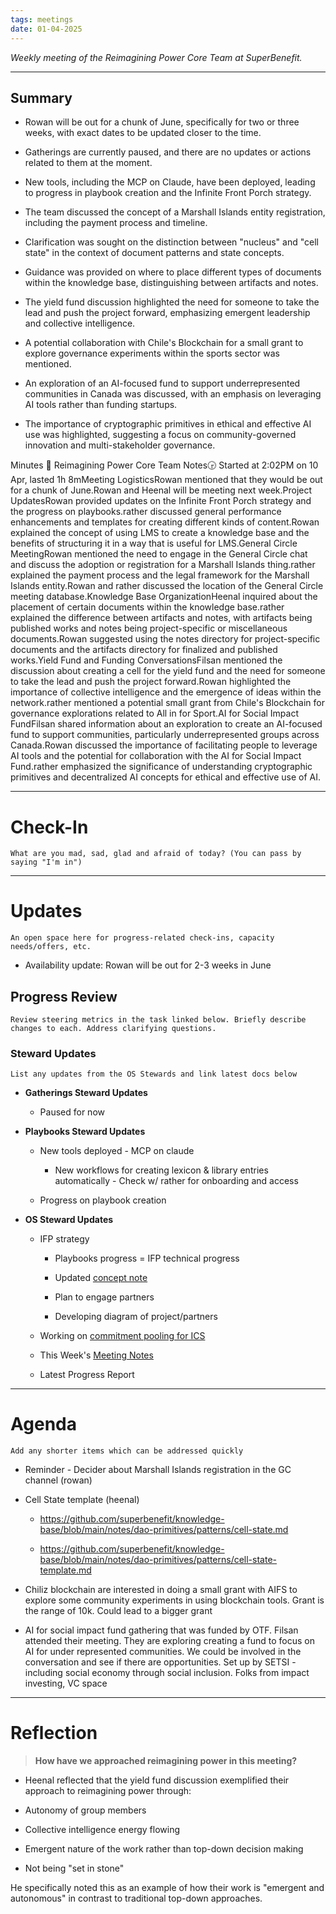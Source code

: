 ```yaml
---
tags: meetings
date: 01-04-2025
---
```

_Weekly meeting of the Reimagining Power Core Team at SuperBenefit._

---

## Summary

- Rowan will be out for a chunk of June, specifically for two or three weeks, with exact dates to be updated closer to the time.

- Gatherings are currently paused, and there are no updates or actions related to them at the moment.

- New tools, including the MCP on Claude, have been deployed, leading to progress in playbook creation and the Infinite Front Porch strategy.

- The team discussed the concept of a Marshall Islands entity registration, including the payment process and timeline.

- Clarification was sought on the distinction between "nucleus" and "cell state" in the context of document patterns and state concepts.

- Guidance was provided on where to place different types of documents within the knowledge base, distinguishing between artifacts and notes.

- The yield fund discussion highlighted the need for someone to take the lead and push the project forward, emphasizing emergent leadership and collective intelligence.

- A potential collaboration with Chile's Blockchain for a small grant to explore governance experiments within the sports sector was mentioned.

- An exploration of an AI-focused fund to support underrepresented communities in Canada was discussed, with an emphasis on leveraging AI tools rather than funding startups.

- The importance of cryptographic primitives in ethical and effective AI use was highlighted, suggesting a focus on community-governed innovation and multi-stakeholder governance.

Minutes 📝 Reimagining Power Core Team Notes🕞 Started at 2:02PM on 10 Apr, lasted 1h 8mMeeting LogisticsRowan mentioned that they would be out for a chunk of June.Rowan and Heenal will be meeting next week.Project UpdatesRowan provided updates on the Infinite Front Porch strategy and the progress on playbooks.rather discussed general performance enhancements and templates for creating different kinds of content.Rowan explained the concept of using LMS to create a knowledge base and the benefits of structuring it in a way that is useful for LMS.General Circle MeetingRowan mentioned the need to engage in the General Circle chat and discuss the adoption or registration for a Marshall Islands thing.rather explained the payment process and the legal framework for the Marshall Islands entity.Rowan and rather discussed the location of the General Circle meeting database.Knowledge Base OrganizationHeenal inquired about the placement of certain documents within the knowledge base.rather explained the difference between artifacts and notes, with artifacts being published works and notes being project-specific or miscellaneous documents.Rowan suggested using the notes directory for project-specific documents and the artifacts directory for finalized and published works.Yield Fund and Funding ConversationsFilsan mentioned the discussion about creating a cell for the yield fund and the need for someone to take the lead and push the project forward.Rowan highlighted the importance of collective intelligence and the emergence of ideas within the network.rather mentioned a potential small grant from Chile's Blockchain for governance explorations related to All in for Sport.AI for Social Impact FundFilsan shared information about an exploration to create an AI-focused fund to support communities, particularly underrepresented groups across Canada.Rowan discussed the importance of facilitating people to leverage AI tools and the potential for collaboration with the AI for Social Impact Fund.rather emphasized the significance of understanding cryptographic primitives and decentralized AI concepts for ethical and effective use of AI.

---

# Check-In

`What are you mad, sad, glad and afraid of today? (You can pass by saying "I'm in")`

---

# Updates

`An open space here for progress-related check-ins, capacity needs/offers, etc.`

- Availability update: Rowan will be out for 2-3 weeks in June

## Progress Review

`Review steering metrics in the task linked below. Briefly describe changes to each. Address clarifying questions.`

   

### 

### Steward Updates

`List any updates from the OS Stewards and link latest docs below`

- **Gatherings Steward Updates**

  - Paused for now

- **Playbooks Steward Updates**

  - New tools deployed - MCP on claude

    - New workflows for creating lexicon & library entries automatically - Check w/ rather for onboarding and access

  - Progress on playbook creation 

- **OS Steward Updates**

  - IFP strategy

    - Playbooks progress = IFP technical progress

    - Updated [concept note](https://app.charmverse.io/superbenefit/infinite-front-porch-concept-note-8671287658579254) 

    - Plan to engage partners

    - Developing diagram of project/partners

  - Working on [commitment pooling for ICS](https://coda.io/d/Community-Connection-Co-Learning_dZ3QHJvGRH5/CCC-CP_suUxXxIB#\_lunI119b)

  - This Week's [Meeting Notes](https://app.charmverse.io/superbenefit/os-stewards-meeting-34-8-4-25-2228372531513212)

  - Latest Progress Report

---

# Agenda

`Add any shorter items which can be addressed quickly`

- Reminder - Decider about Marshall Islands registration in the GC channel (rowan)

- Cell State template (heenal)

  - https://github.com/superbenefit/knowledge-base/blob/main/notes/dao-primitives/patterns/cell-state.md

  - https://github.com/superbenefit/knowledge-base/blob/main/notes/dao-primitives/patterns/cell-state-template.md

- Chiliz blockchain are interested in doing a small grant with AIFS to explore some community experiments in using blockchain tools. Grant is the range of 10k. Could lead to a bigger grant

- AI for social impact fund gathering that was funded by OTF. Filsan attended their meeting. They are exploring creating a fund to focus on AI for under represented communities. We could be involved in the conversation and see if there are opportunities. Set up by SETSI -  including social economy through social inclusion. Folks from impact investing, VC space 

---

# Reflection 

> **How have we approached reimagining power in this meeting?**

- Heenal reflected that the yield fund discussion exemplified their approach to reimagining power through:

- Autonomy of group members

- Collective intelligence energy flowing

- Emergent nature of the work rather than top-down decision making

- Not being "set in stone"

He specifically noted this as an example of how their work is "emergent and autonomous" in contrast to traditional top-down approaches.